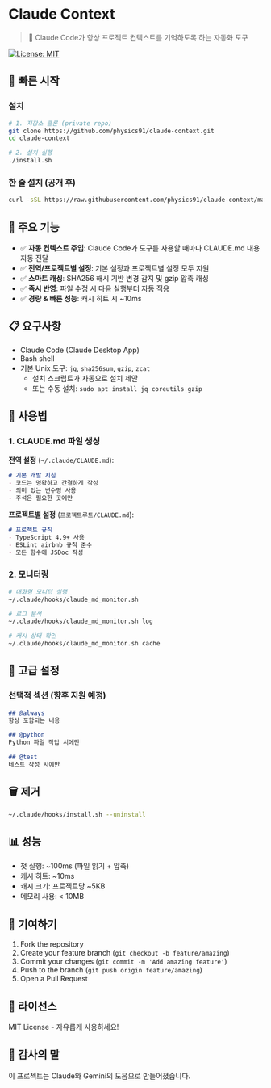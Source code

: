 # Claude Context

> 🤖 Claude Code가 항상 프로젝트 컨텍스트를 기억하도록 하는 자동화 도구

[![License: MIT](https://img.shields.io/badge/License-MIT-yellow.svg)](https://opensource.org/licenses/MIT)

## 🚀 빠른 시작

### 설치

```bash
# 1. 저장소 클론 (private repo)
git clone https://github.com/physics91/claude-context.git
cd claude-context

# 2. 설치 실행
./install.sh
```

### 한 줄 설치 (공개 후)

```bash
curl -sSL https://raw.githubusercontent.com/physics91/claude-context/main/install.sh | bash
```

## 🎯 주요 기능

- ✅ **자동 컨텍스트 주입**: Claude Code가 도구를 사용할 때마다 CLAUDE.md 내용 자동 전달
- ✅ **전역/프로젝트별 설정**: 기본 설정과 프로젝트별 설정 모두 지원
- ✅ **스마트 캐싱**: SHA256 해시 기반 변경 감지 및 gzip 압축 캐싱
- ✅ **즉시 반영**: 파일 수정 시 다음 실행부터 자동 적용
- ✅ **경량 & 빠른 성능**: 캐시 히트 시 ~10ms

## 📋 요구사항

- Claude Code (Claude Desktop App)
- Bash shell
- 기본 Unix 도구: `jq`, `sha256sum`, `gzip`, `zcat`
  - 설치 스크립트가 자동으로 설치 제안
  - 또는 수동 설치: `sudo apt install jq coreutils gzip`

## 📖 사용법

### 1. CLAUDE.md 파일 생성

**전역 설정** (`~/.claude/CLAUDE.md`):
```markdown
# 기본 개발 지침
- 코드는 명확하고 간결하게 작성
- 의미 있는 변수명 사용
- 주석은 필요한 곳에만
```

**프로젝트별 설정** (`프로젝트루트/CLAUDE.md`):
```markdown
# 프로젝트 규칙
- TypeScript 4.9+ 사용
- ESLint airbnb 규칙 준수
- 모든 함수에 JSDoc 작성
```

### 2. 모니터링

```bash
# 대화형 모니터 실행
~/.claude/hooks/claude_md_monitor.sh

# 로그 분석
~/.claude/hooks/claude_md_monitor.sh log

# 캐시 상태 확인
~/.claude/hooks/claude_md_monitor.sh cache
```

## 🔧 고급 설정

### 선택적 섹션 (향후 지원 예정)

```markdown
## @always
항상 포함되는 내용

## @python
Python 파일 작업 시에만

## @test
테스트 작성 시에만
```

## 🗑️ 제거

```bash
~/.claude/hooks/install.sh --uninstall
```

## 📊 성능

- 첫 실행: ~100ms (파일 읽기 + 압축)
- 캐시 히트: ~10ms
- 캐시 크기: 프로젝트당 ~5KB
- 메모리 사용: < 10MB

## 🤝 기여하기

1. Fork the repository
2. Create your feature branch (`git checkout -b feature/amazing`)
3. Commit your changes (`git commit -m 'Add amazing feature'`)
4. Push to the branch (`git push origin feature/amazing`)
5. Open a Pull Request

## 📝 라이선스

MIT License - 자유롭게 사용하세요!

## 🙏 감사의 말

이 프로젝트는 Claude와 Gemini의 도움으로 만들어졌습니다.